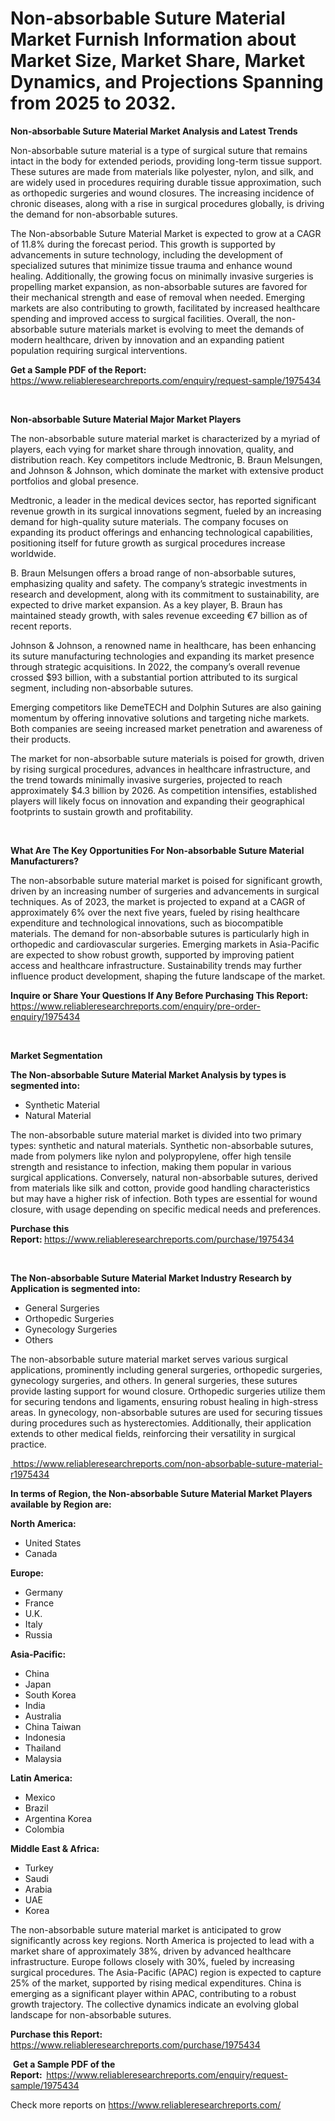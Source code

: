 <p><h1>Non-absorbable Suture Material Market Furnish Information about Market Size, Market Share, Market Dynamics, and Projections Spanning from 2025 to 2032.</h1></p><p><strong>Non-absorbable Suture Material Market Analysis and Latest Trends</strong></p>
<p><p>Non-absorbable suture material is a type of surgical suture that remains intact in the body for extended periods, providing long-term tissue support. These sutures are made from materials like polyester, nylon, and silk, and are widely used in procedures requiring durable tissue approximation, such as orthopedic surgeries and wound closures. The increasing incidence of chronic diseases, along with a rise in surgical procedures globally, is driving the demand for non-absorbable sutures.</p><p>The Non-absorbable Suture Material Market is expected to grow at a CAGR of 11.8% during the forecast period. This growth is supported by advancements in suture technology, including the development of specialized sutures that minimize tissue trauma and enhance wound healing. Additionally, the growing focus on minimally invasive surgeries is propelling market expansion, as non-absorbable sutures are favored for their mechanical strength and ease of removal when needed. Emerging markets are also contributing to growth, facilitated by increased healthcare spending and improved access to surgical facilities. Overall, the non-absorbable suture materials market is evolving to meet the demands of modern healthcare, driven by innovation and an expanding patient population requiring surgical interventions.</p></p>
<p><strong>Get a Sample PDF of the Report:&nbsp;</strong> <a href="https://www.reliableresearchreports.com/enquiry/request-sample/1975434?utm_campaign=3210&utm_medium=2&utm_source=Github&utm_content=ia&utm_term=05032025&utm_id=non-absorbable-suture-material">https://www.reliableresearchreports.com/enquiry/request-sample/1975434</a></p>
<p>&nbsp;</p>
<p><strong>Non-absorbable Suture Material Major Market Players</strong></p>
<p><p>The non-absorbable suture material market is characterized by a myriad of players, each vying for market share through innovation, quality, and distribution reach. Key competitors include Medtronic, B. Braun Melsungen, and Johnson & Johnson, which dominate the market with extensive product portfolios and global presence.</p><p>Medtronic, a leader in the medical devices sector, has reported significant revenue growth in its surgical innovations segment, fueled by an increasing demand for high-quality suture materials. The company focuses on expanding its product offerings and enhancing technological capabilities, positioning itself for future growth as surgical procedures increase worldwide.</p><p>B. Braun Melsungen offers a broad range of non-absorbable sutures, emphasizing quality and safety. The company’s strategic investments in research and development, along with its commitment to sustainability, are expected to drive market expansion. As a key player, B. Braun has maintained steady growth, with sales revenue exceeding €7 billion as of recent reports.</p><p>Johnson & Johnson, a renowned name in healthcare, has been enhancing its suture manufacturing technologies and expanding its market presence through strategic acquisitions. In 2022, the company’s overall revenue crossed $93 billion, with a substantial portion attributed to its surgical segment, including non-absorbable sutures.</p><p>Emerging competitors like DemeTECH and Dolphin Sutures are also gaining momentum by offering innovative solutions and targeting niche markets. Both companies are seeing increased market penetration and awareness of their products.</p><p>The market for non-absorbable suture materials is poised for growth, driven by rising surgical procedures, advances in healthcare infrastructure, and the trend towards minimally invasive surgeries, projected to reach approximately $4.3 billion by 2026. As competition intensifies, established players will likely focus on innovation and expanding their geographical footprints to sustain growth and profitability.</p></p>
<p>&nbsp;</p>
<p><strong>What Are The Key Opportunities For Non-absorbable Suture Material Manufacturers?</strong></p>
<p><p>The non-absorbable suture material market is poised for significant growth, driven by an increasing number of surgeries and advancements in surgical techniques. As of 2023, the market is projected to expand at a CAGR of approximately 6% over the next five years, fueled by rising healthcare expenditure and technological innovations, such as biocompatible materials. The demand for non-absorbable sutures is particularly high in orthopedic and cardiovascular surgeries. Emerging markets in Asia-Pacific are expected to show robust growth, supported by improving patient access and healthcare infrastructure. Sustainability trends may further influence product development, shaping the future landscape of the market.</p></p>
<p><strong>Inquire or Share Your Questions If Any Before Purchasing This Report:</strong> <a href="https://www.reliableresearchreports.com/enquiry/pre-order-enquiry/1975434?utm_campaign=3210&utm_medium=2&utm_source=Github&utm_content=ia&utm_term=05032025&utm_id=non-absorbable-suture-material">https://www.reliableresearchreports.com/enquiry/pre-order-enquiry/1975434</a></p>
<p>&nbsp;</p>
<p><strong>Market Segmentation</strong></p>
<p><strong>The Non-absorbable Suture Material Market Analysis by types is segmented into:</strong></p>
<p><ul><li>Synthetic Material</li><li>Natural Material</li></ul></p>
<p><p>The non-absorbable suture material market is divided into two primary types: synthetic and natural materials. Synthetic non-absorbable sutures, made from polymers like nylon and polypropylene, offer high tensile strength and resistance to infection, making them popular in various surgical applications. Conversely, natural non-absorbable sutures, derived from materials like silk and cotton, provide good handling characteristics but may have a higher risk of infection. Both types are essential for wound closure, with usage depending on specific medical needs and preferences.</p></p>
<p><strong>Purchase this Report:&nbsp;</strong><a href="https://www.reliableresearchreports.com/purchase/1975434?utm_campaign=3210&utm_medium=2&utm_source=Github&utm_content=ia&utm_term=05032025&utm_id=non-absorbable-suture-material">https://www.reliableresearchreports.com/purchase/1975434</a></p>
<p>&nbsp;</p>
<p><strong>The Non-absorbable Suture Material Market Industry Research by Application is segmented into:</strong></p>
<p><ul><li>General Surgeries</li><li>Orthopedic Surgeries</li><li>Gynecology Surgeries</li><li>Others</li></ul></p>
<p><p>The non-absorbable suture material market serves various surgical applications, prominently including general surgeries, orthopedic surgeries, gynecology surgeries, and others. In general surgeries, these sutures provide lasting support for wound closure. Orthopedic surgeries utilize them for securing tendons and ligaments, ensuring robust healing in high-stress areas. In gynecology, non-absorbable sutures are used for securing tissues during procedures such as hysterectomies. Additionally, their application extends to other medical fields, reinforcing their versatility in surgical practice.</p></p>
<p><a href="https://www.reliableresearchreports.com/non-absorbable-suture-material-r1975434?utm_campaign=3210&utm_medium=2&utm_source=Github&utm_content=ia&utm_term=05032025&utm_id=non-absorbable-suture-material">&nbsp;https://www.reliableresearchreports.com/non-absorbable-suture-material-r1975434</a></p>
<p><strong>In terms of Region, the Non-absorbable Suture Material Market Players available by Region are:</strong></p>
<p>
    <p> <strong> North America: </strong>
        <ul>
            <li>United States</li>
            <li>Canada</li>
        </ul>
        </p> 
    <p> <strong> Europe: </strong>
        <ul>
            <li>Germany</li>
            <li>France</li>
            <li>U.K.</li>
            <li>Italy</li>
            <li>Russia</li>
        </ul>
        </p> 
    <p> <strong> Asia-Pacific: </strong>
        <ul>
            <li>China</li>
            <li>Japan</li>
            <li>South Korea</li>
            <li>India</li>
            <li>Australia</li>
            <li>China Taiwan</li>
            <li>Indonesia</li>
            <li>Thailand</li>
            <li>Malaysia</li>
        </ul>
        </p> 
    <p> <strong> Latin America: </strong>
        <ul>
            <li>Mexico</li>
            <li>Brazil</li>
            <li>Argentina Korea</li>
            <li>Colombia</li>
        </ul>
        </p> 
    <p> <strong> Middle East & Africa: </strong>
        <ul>
            <li>Turkey</li>
            <li>Saudi</li>
            <li>Arabia</li>
            <li>UAE</li>
            <li>Korea</li>
        </ul>
    </p>
    </p>
<p><p>The non-absorbable suture material market is anticipated to grow significantly across key regions. North America is projected to lead with a market share of approximately 38%, driven by advanced healthcare infrastructure. Europe follows closely with 30%, fueled by increasing surgical procedures. The Asia-Pacific (APAC) region is expected to capture 25% of the market, supported by rising medical expenditures. China is emerging as a significant player within APAC, contributing to a robust growth trajectory. The collective dynamics indicate an evolving global landscape for non-absorbable sutures.</p></p>
<p><strong>Purchase this Report: </strong><a href="https://www.reliableresearchreports.com/purchase/1975434?utm_campaign=3210&utm_medium=2&utm_source=Github&utm_content=ia&utm_term=05032025&utm_id=non-absorbable-suture-material">https://www.reliableresearchreports.com/purchase/1975434</a></p>
<p>&nbsp;<strong>Get a Sample PDF of the Report:&nbsp;&nbsp;</strong><a href="https://www.reliableresearchreports.com/enquiry/request-sample/1975434?utm_campaign=3210&utm_medium=2&utm_source=Github&utm_content=ia&utm_term=05032025&utm_id=non-absorbable-suture-material">https://www.reliableresearchreports.com/enquiry/request-sample/1975434</a></p>
<p><strong></strong></p>
<p>Check more reports on <a href="https://www.reliableresearchreports.com/?utm_campaign=3210&utm_medium=2&utm_source=Github&utm_content=ia&utm_term=05032025&utm_id=non-absorbable-suture-material">https://www.reliableresearchreports.com/</a></p>